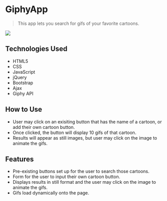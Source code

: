 # GiphyApp
> This app lets you search for gifs of your favorite cartoons.

![](header.png)

## Technologies Used

- HTML5
- CSS
- JavaScript
- jQuery
- Bootstrap
- Ajax
- Giphy API

## How to Use

- User may click on an exisiting button that has the name of a cartoon, or add their own cartoon button.
- Once clicked, the button will display 10 gifs of that cartoon.
- Results will appear as still images, but user may click on the image to animate the gifs.

## Features

- Pre-existing buttons set up for the user to search those cartoons.
- Form for the user to input their own cartoon button.
- Displays results in still format and the user may click on the image to animate the gifs.
- Gifs load dynamically onto the page.
